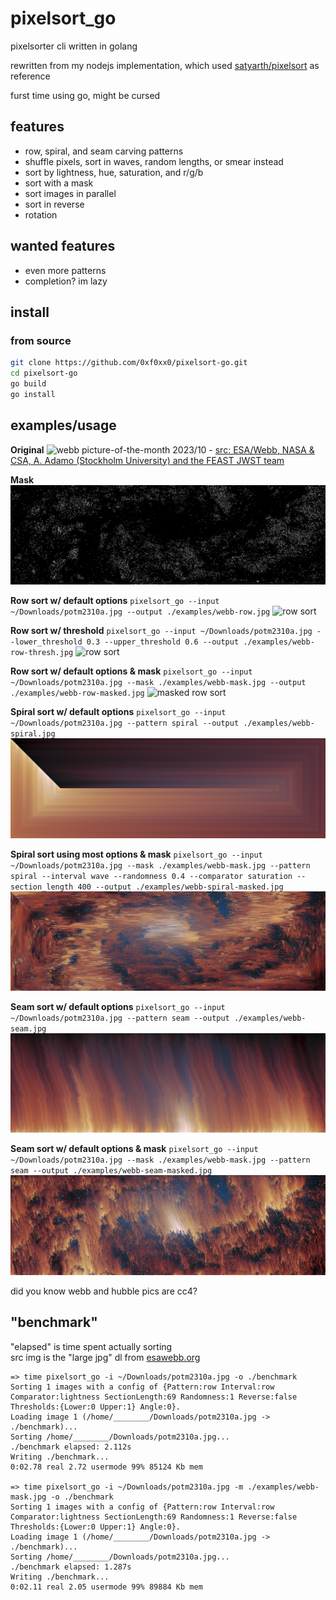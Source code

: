 # pixelsort_go
pixelsorter cli written in golang

rewritten from my nodejs implementation, which used [satyarth/pixelsort](https://github.com/satyarth/pixelsort/) as reference

furst time using go, might be cursed

## features
- row, spiral, and seam carving patterns
- shuffle pixels, sort in waves, random lengths, or smear instead
- sort by lightness, hue, saturation, and r/g/b
- sort with a mask
- sort images in parallel
- sort in reverse
- rotation

## wanted features
- even more patterns
- completion? im lazy

## install
### from source
```sh
git clone https://github.com/0xf0xx0/pixelsort-go.git
cd pixelsort-go
go build
go install
```

## examples/usage
**Original**
![webb picture-of-the-month 2023/10](https://cdn.esawebb.org/archives/images/screen/potm2310a.jpg) - [src: ESA/Webb, NASA & CSA, A. Adamo (Stockholm University) and the FEAST JWST team](https://esawebb.org/images/potm2310a/)

**Mask**
![b&w mask](./examples/webb-mask.jpg)

**Row sort w/ default options**
`pixelsort_go --input ~/Downloads/potm2310a.jpg --output ./examples/webb-row.jpg`
![row sort](./examples/webb-row.jpg)

**Row sort w/ threshold**
`pixelsort_go --input ~/Downloads/potm2310a.jpg --lower_threshold 0.3 --upper_threshold 0.6 --output ./examples/webb-row-thresh.jpg`
![row sort](./examples/webb-row-thresh.jpg)

**Row sort w/ default options & mask**
`pixelsort_go --input ~/Downloads/potm2310a.jpg --mask ./examples/webb-mask.jpg --output ./examples/webb-row-masked.jpg`
![masked row sort](./examples/webb-row-masked.jpg)

**Spiral sort w/ default options**
`pixelsort_go --input ~/Downloads/potm2310a.jpg --pattern spiral --output ./examples/webb-spiral.jpg`
![spiral sort](./examples/webb-spiral.jpg)

**Spiral sort using most options & mask**
`pixelsort_go --input ~/Downloads/potm2310a.jpg --mask ./examples/webb-mask.jpg --pattern spiral --interval wave --randomness 0.4 --comparator saturation --section_length 400 --output ./examples/webb-spiral-masked.jpg`
![masked spiral sort](./examples/webb-spiral-masked.jpg)

**Seam sort w/ default options**
`pixelsort_go --input ~/Downloads/potm2310a.jpg --pattern seam --output ./examples/webb-seam.jpg`
![seam sort](./examples/webb-seam.jpg)

**Seam sort w/ default options & mask**
`pixelsort_go --input ~/Downloads/potm2310a.jpg --mask ./examples/webb-mask.jpg --pattern seam --output ./examples/webb-seam-masked.jpg`
![masked seam sort](./examples/webb-seam-masked.jpg)

did you know webb and hubble pics are cc4?

## "benchmark"
"elapsed" is time spent actually sorting  \
src img is the "large jpg" dl from [esawebb.org](https://esawebb.org/images/potm2310a/)
```
=> time pixelsort_go -i ~/Downloads/potm2310a.jpg -o ./benchmark
Sorting 1 images with a config of {Pattern:row Interval:row Comparator:lightness SectionLength:69 Randomness:1 Reverse:false Thresholds:{Lower:0 Upper:1} Angle:0}.
Loading image 1 (/home/________/Downloads/potm2310a.jpg -> ./benchmark)...
Sorting /home/________/Downloads/potm2310a.jpg...
./benchmark elapsed: 2.112s
Writing ./benchmark...
0:02.78 real 2.72 usermode 99% 85124 Kb mem

=> time pixelsort_go -i ~/Downloads/potm2310a.jpg -m ./examples/webb-mask.jpg -o ./benchmark
Sorting 1 images with a config of {Pattern:row Interval:row Comparator:lightness SectionLength:69 Randomness:1 Reverse:false Thresholds:{Lower:0 Upper:1} Angle:0}.
Loading image 1 (/home/________/Downloads/potm2310a.jpg -> ./benchmark)...
Sorting /home/________/Downloads/potm2310a.jpg...
./benchmark elapsed: 1.287s
Writing ./benchmark...
0:02.11 real 2.05 usermode 99% 89884 Kb mem
```
